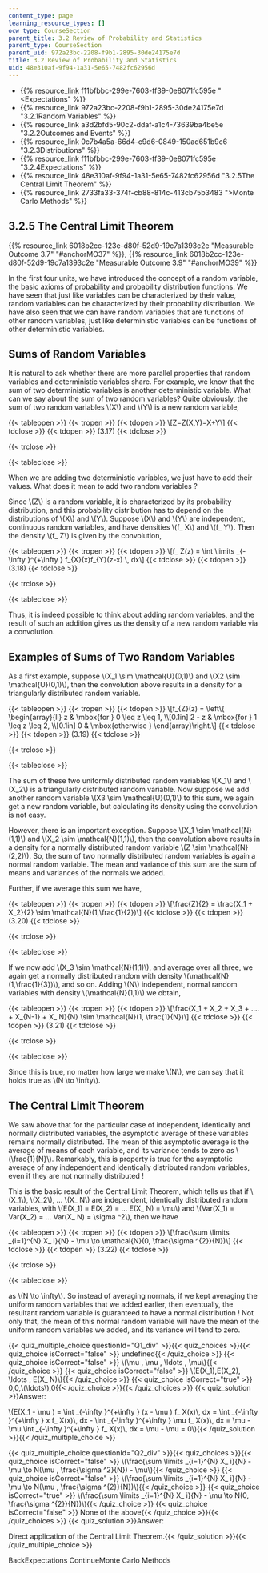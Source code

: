```yaml
---
content_type: page
learning_resource_types: []
ocw_type: CourseSection
parent_title: 3.2 Review of Probability and Statistics
parent_type: CourseSection
parent_uid: 972a23bc-2208-f9b1-2895-30de24175e7d
title: 3.2 Review of Probability and Statistics
uid: 48e310af-9f94-1a31-5e65-7482fc62956d
---
```


*   {{% resource_link f11bfbbc-299e-7603-ff39-0e8071fc595e "\<Expectations" %}}
*   {{% resource_link 972a23bc-2208-f9b1-2895-30de24175e7d "3.2.1Random Variables" %}}
*   {{% resource_link a3d2bfd5-90c2-ddaf-a1c4-73639ba4be5e "3.2.2Outcomes and Events" %}}
*   {{% resource_link 0c7b4a5a-66d4-c9d6-0849-150ad651b9c6 "3.2.3Distributions" %}}
*   {{% resource_link f11bfbbc-299e-7603-ff39-0e8071fc595e "3.2.4Expectations" %}}
*   {{% resource_link 48e310af-9f94-1a31-5e65-7482fc62956d "3.2.5The Central Limit Theorem" %}}
*   {{% resource_link 2733fa33-374f-cb88-814c-413cb75b3483 "\>Monte Carlo Methods" %}}

3.2.5 The Central Limit Theorem
-------------------------------

{{% resource_link 6018b2cc-123e-d80f-52d9-19c7a1393c2e "Measurable Outcome 3.7" "#anchorMO37" %}}, {{% resource_link 6018b2cc-123e-d80f-52d9-19c7a1393c2e "Measurable Outcome 3.9" "#anchorMO39" %}}

In the first four units, we have introduced the concept of a random variable, the basic axioms of probability and probability distribution functions. We have seen that just like variables can be characterized by their value, random variables can be characterized by their probability distribution. We have also seen that we can have random variables that are functions of other random variables, just like deterministic variables can be functions of other deterministic variables.

Sums of Random Variables
------------------------

It is natural to ask whether there are more parallel properties that random variables and deterministic variables share. For example, we know that the sum of two deterministic variables is another deterministic variable. What can we say about the sum of two random variables? Quite obviously, the sum of two random variables \\(X\\) and \\(Y\\) is a new random variable,

{{< tableopen >}}
{{< tropen >}}
{{< tdopen >}}
\\\[Z=Z(X,Y)=X+Y\\\]
{{< tdclose >}}
{{< tdopen >}}
(3.17)
{{< tdclose >}}

{{< trclose >}}

{{< tableclose >}}

When we are adding two deterministic variables, we just have to add their values. What does it mean to add two random variables ?

Since \\(Z\\) is a random variable, it is characterized by its probability distribution, and this probability distribution has to depend on the distributions of \\(X\\) and \\(Y\\). Suppose \\(X\\) and \\(Y\\) are independent, continuous random variables, and have densities \\(f\_ X\\) and \\(f\_ Y\\). Then the density \\(f\_ Z\\) is given by the convolution,

{{< tableopen >}}
{{< tropen >}}
{{< tdopen >}}
\\\[f\_ Z(z) = \\int \\limits \_{-\\infty }^{+\\infty } f\_{X}(x)f\_{Y}(z-x) \\, dx\\\]
{{< tdclose >}}
{{< tdopen >}}
(3.18)
{{< tdclose >}}

{{< trclose >}}

{{< tableclose >}}

Thus, it is indeed possible to think about adding random variables, and the result of such an addition gives us the density of a new random variable via a convolution.

Examples of Sums of Two Random Variables
----------------------------------------

As a first example, suppose \\(X\_1 \\sim \\mathcal{U}(0,1)\\) and \\(X2 \\sim \\mathcal{U}(0,1)\\), then the convolution above results in a density for a triangularly distributed random variable.

{{< tableopen >}}
{{< tropen >}}
{{< tdopen >}}
\\\[f\_{Z}(z) = \\left\\{ \\begin{array}{ll} z & \\mbox{for } 0 \\leq z \\leq 1, \\\\\[0.1in\] 2 - z & \\mbox{for } 1 \\leq z \\leq 2, \\\\\[0.1in\] 0 & \\mbox{otherwise } \\end{array}\\right.\\\]
{{< tdclose >}}
{{< tdopen >}}
(3.19)
{{< tdclose >}}

{{< trclose >}}

{{< tableclose >}}

The sum of these two uniformly distributed random variables \\(X\_1\\) and \\(X\_2\\) is a triangularly distributed random variable. Now suppose we add another random variable \\(X3 \\sim \\mathcal{U}(0,1)\\) to this sum, we again get a new random variable, but calculating its density using the convolution is not easy.

However, there is an important exception. Suppose \\(X\_1 \\sim \\mathcal{N}(1,1)\\) and \\(X\_2 \\sim \\mathcal{N}(1,1)\\), then the convolution above results in a density for a normally distributed random variable \\(Z \\sim \\mathcal{N}(2,2)\\). So, the sum of two normally distributed random variables is again a normal random variable. The mean and variance of this sum are the sum of means and variances of the normals we added.

Further, if we average this sum we have,

{{< tableopen >}}
{{< tropen >}}
{{< tdopen >}}
\\\[\\frac{Z}{2} = \\frac{X\_1 + X\_2}{2} \\sim \\mathcal{N}(1,\\frac{1}{2})\\\]
{{< tdclose >}}
{{< tdopen >}}
(3.20)
{{< tdclose >}}

{{< trclose >}}

{{< tableclose >}}

If we now add \\(X\_3 \\sim \\mathcal{N}(1,1)\\), and average over all three, we again get a normally distributed random with density \\(\\mathcal{N}(1,\\frac{1}{3})\\), and so on. Adding \\(N\\) independent, normal random variables with density \\(\\mathcal{N}(1,1)\\) we obtain,

{{< tableopen >}}
{{< tropen >}}
{{< tdopen >}}
\\\[\\frac{X\_1 + X\_2 + X\_3 + .... + X\_{N-1} + X\_ N}{N} \\sim \\mathcal{N}(1, \\frac{1}{N})\\\]
{{< tdclose >}}
{{< tdopen >}}
(3.21)
{{< tdclose >}}

{{< trclose >}}

{{< tableclose >}}

Since this is true, no matter how large we make \\(N\\), we can say that it holds true as \\(N \\to \\infty\\).

The Central Limit Theorem
-------------------------

We saw above that for the particular case of independent, identically and normally distributed variables, the asymptotic average of these variables remains normally distributed. The mean of this asymptotic average is the average of means of each variable, and its variance tends to zero as \\(\\frac{1}{N}\\). Remarkably, this is property is true for the asymptotic average of any independent and identically distributed random variables, even if they are not normally distributed !

This is the basic result of the Central Limit Theorem, which tells us that if \\(X\_1\\), \\(X\_2\\), ... \\(X\_ N\\) are independent, identically distributed random variables, with \\(E(X\_1) = E(X\_2) = ... E(X\_ N) = \\mu\\) and \\(Var(X\_1) = Var(X\_2) = ... Var(X\_ N) = \\sigma ^2\\), then we have

{{< tableopen >}}
{{< tropen >}}
{{< tdopen >}}
\\\[\\frac{\\sum \\limits \_{i=1}^{N} X\_ i}{N} - \\mu \\to \\mathcal{N}(0, \\frac{\\sigma ^{2}}{N})\\\]
{{< tdclose >}}
{{< tdopen >}}
(3.22)
{{< tdclose >}}

{{< trclose >}}

{{< tableclose >}}

as \\(N \\to \\infty\\). So instead of averaging normals, if we kept averaging the uniform random variables that we added earlier, then eventually, the resultant random variable is guaranteed to have a normal distribution ! Not only that, the mean of this normal random variable will have the mean of the uniform random variables we added, and its variance will tend to zero.

{{< quiz_multiple_choice questionId="Q1_div" >}}{{< quiz_choices >}}{{< quiz_choice isCorrect="false" >}} undefined{{< /quiz_choice >}}
{{< quiz_choice isCorrect="false" >}} \\(\\mu , \\mu , \\ldots , \\mu\\){{< /quiz_choice >}}
{{< quiz_choice isCorrect="false" >}} \\(E(X\_1),E(X\_2), \\ldots , E(X\_ N)\\){{< /quiz_choice >}}
{{< quiz_choice isCorrect="true" >}} 0,0,\\(\\ldots\\),0{{< /quiz_choice >}}{{< /quiz_choices >}}
{{< quiz_solution >}}Answer:

\\(E(X\_1 - \\mu ) = \\int \_{-\\infty }^{+\\infty } (x - \\mu ) f\_ X(x)\\, dx = \\int \_{-\\infty }^{+\\infty } x f\_ X(x)\\, dx - \\int \_{-\\infty }^{+\\infty } \\mu f\_ X(x)\\, dx = \\mu - \\mu \\int \_{-\\infty }^{+\\infty } f\_ X(x)\\, dx = \\mu - \\mu = 0\\){{< /quiz_solution >}}{{< /quiz_multiple_choice >}}

{{< quiz_multiple_choice questionId="Q2_div" >}}{{< quiz_choices >}}{{< quiz_choice isCorrect="false" >}} \\(\\frac{\\sum \\limits \_{i=1}^{N} X\_ i}{N} - \\mu \\to N(\\mu , \\frac{\\sigma ^2}{N}) - \\mu\\){{< /quiz_choice >}}
{{< quiz_choice isCorrect="false" >}} \\(\\frac{\\sum \\limits \_{i=1}^{N} X\_ i}{N} - \\mu \\to N(\\mu , \\frac{\\sigma ^{2}}{N})\\){{< /quiz_choice >}}
{{< quiz_choice isCorrect="true" >}} \\(\\frac{\\sum \\limits \_{i=1}^{N} X\_ i}{N} - \\mu \\to N(0, \\frac{\\sigma ^{2}}{N})\\){{< /quiz_choice >}}
{{< quiz_choice isCorrect="false" >}} None of the above{{< /quiz_choice >}}{{< /quiz_choices >}}
{{< quiz_solution >}}Answer:

Direct application of the Central Limit Theorem.{{< /quiz_solution >}}{{< /quiz_multiple_choice >}}

BackExpectations ContinueMonte Carlo Methods
